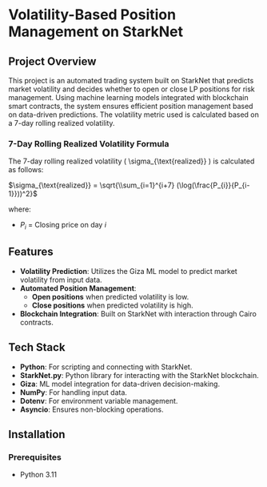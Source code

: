# Volatility-Based Position Management on StarkNet

## Project Overview
This project is an automated trading system built on StarkNet that predicts market volatility and decides whether to open or close LP positions for risk management. Using machine learning models integrated with blockchain smart contracts, the system ensures efficient position management based on data-driven predictions. The volatility metric used is calculated based on a 7-day rolling realized volatility.

### 7-Day Rolling Realized Volatility Formula
The 7-day rolling realized volatility \( \sigma_{\text{realized}} \) is calculated as follows:

$\sigma_{\text{realized}} = \sqrt{\\sum_{i=1}^{i+7} (\log(\frac{P_{i}}{P_{i-1}}))^2}$

where:
- $P_{i}$ = Closing price on day $i$

## Features
- **Volatility Prediction**: Utilizes the Giza ML model to predict market volatility from input data.
- **Automated Position Management**:
  - **Open positions** when predicted volatility is low.
  - **Close positions** when predicted volatility is high.
- **Blockchain Integration**: Built on StarkNet with interaction through Cairo contracts.

## Tech Stack
- **Python**: For scripting and connecting with StarkNet.
- **StarkNet.py**: Python library for interacting with the StarkNet blockchain.
- **Giza**: ML model integration for data-driven decision-making.
- **NumPy**: For handling input data.
- **Dotenv**: For environment variable management.
- **Asyncio**: Ensures non-blocking operations.

## Installation

### Prerequisites
- Python 3.11

